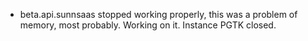 - beta.api.sunnsaas stopped working properly, this was a problem of memory, most probably. Working on it. Instance PGTK closed.